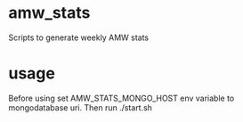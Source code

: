 # amw_stats
Scripts to generate weekly AMW stats

# usage
Before using set AMW_STATS_MONGO_HOST env variable to mongodatabase uri. 
Then run ./start.sh